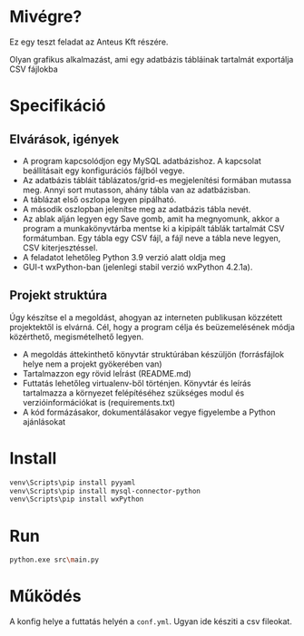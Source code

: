 # Mivégre?

Ez egy teszt feladat az Anteus Kft részére.

Olyan grafikus alkalmazást, ami egy adatbázis tábláinak tartalmát exportálja CSV fájlokba

# Specifikáció

## Elvárások, igények

- A program kapcsolódjon egy MySQL adatbázishoz. A kapcsolat beállításait egy konfigurációs fájlból
  vegye.
- Az adatbázis tábláit táblázatos/grid-es megjelenítési formában mutassa meg. Annyi sort mutasson,
  ahány tábla van az adatbázisban.
- A táblázat első oszlopa legyen pipálható.
- A második oszlopban jelenítse meg az adatbázis tábla nevét.
- Az ablak alján legyen egy Save gomb, amit ha megnyomunk, akkor a program a munkakönyvtárba
  mentse ki a kipipált táblák tartalmát CSV formátumban. Egy tábla egy CSV fájl, a fájl neve a tábla neve
  legyen, CSV kiterjesztéssel.
- A feladatot lehetőleg Python 3.9 verzió alatt oldja meg
- GUI-t wxPython-ban (jelenlegi stabil verzió wxPython 4.2.1a).

## Projekt struktúra

Úgy készítse el a megoldást, ahogyan az interneten publikusan közzétett projektektől is elvárná. Cél, hogy a
program célja és beüzemelésének módja közérthető, megismételhető legyen.

- A megoldás áttekinthető könyvtár struktúrában készüljön (forrásfájlok helye nem a projekt gyökerében
  van)
- Tartalmazzon egy rövid leÍrást (README.md)
- Futtatás lehetőleg virtualenv-ből történjen. Könyvtár és leírás tartalmazza a környezet felépítéséhez
  szükséges modul és verzióinformációkat is (requirements.txt)
- A kód formázásakor, dokumentálásakor vegye figyelembe a Python ajánlásokat

# Install

```sh
venv\Scripts\pip install pyyaml
venv\Scripts\pip install mysql-connector-python
venv\Scripts\pip install wxPython
```

# Run

```sh
python.exe src\main.py
```

# Működés

A konfig helye a futtatás helyén a `conf.yml`.
Ugyan ide késziti a csv fileokat.
